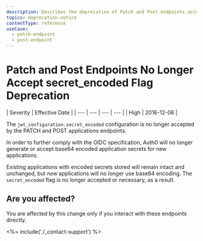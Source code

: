 ```yaml
---
description: Describes the deprecation of Patch and Post endpoints accepting secret_encoded flag. 
topics: deprecation-notice
contentType: reference
useCase:
  - patch-endpoint
  - post-endpoint
---
```

# Patch and Post Endpoints No Longer Accept secret_encoded Flag Deprecation

| Severity | Effective Date |
| --- | --- | --- | --- |
| High | 2016-12-06 |

The `jwt_configuration.secret_encoded` configuration is no longer accepted by the PATCH and POST applications endpoints.

In order to further comply with the OIDC specification, Auth0 will no longer generate or accept base64 encoded application secrets for new applications.

Existing applications with encoded secrets stored will remain intact and unchanged, but *new* applications will no longer use base64 encoding. The `secret_encoded` flag is no longer accepted or necessary, as a result.

## Are you affected?

You are affected by this change only if you interact with these endpoints directly.

<%= include('./_contact-support') %>
